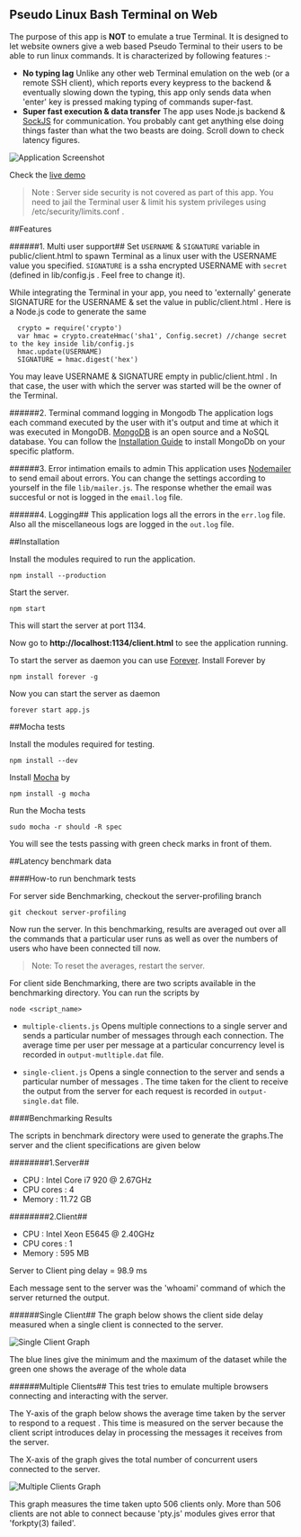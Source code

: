 Pseudo Linux Bash Terminal on Web
-----------------------
The purpose of this app is **NOT** to emulate a true Terminal. It is designed to let website owners give a web based Pseudo Terminal to their users to be able to run linux commands. It is characterized by following features :-

- **No typing lag** Unlike any other web Terminal emulation on the web (or a remote SSH client), which reports every keypress to the backend & eventually slowing down the typing, this app only sends data when 'enter' key is pressed making typing of commands super-fast.
- **Super fast execution & data transfer** The app uses Node.js backend & [SockJS](http://sockjs.org) for communication. You probably cant get anything else doing things faster than what the two beasts are doing. Scroll down to check latency figures.

![Application Screenshot](http://www.codelearn.org/blog/wp-content/uploads/2013/06/terminal_screenshot.png)

Check the [live demo](http://pocha.github.io/terminal-codelearn)

> Note : Server side security is not covered as part of this app. You need to jail the Terminal user & limit his system privileges using /etc/security/limits.conf . 

##Features


######1. Multi user support##
Set `USERNAME` & `SIGNATURE` variable in public/client.html to spawn Terminal as a linux user with the USERNAME value you specified. `SIGNATURE` is a ssha encrypted USERNAME with `secret` (defined in lib/config.js . Feel free to change it).

While integrating the Terminal in your app, you need to 'externally' generate SIGNATURE for the USERNAME & set the value in public/client.html . Here is a Node.js code to generate the same
      

      crypto = require('crypto')
	  var hmac = crypto.createHmac('sha1', Config.secret) //change secret to the key inside lib/config.js
      hmac.update(USERNAME)
      SIGNATURE = hmac.digest('hex')


You may leave USERNAME & SIGNATURE empty in public/client.html . In that case, the user with which the server was started will be the owner of the Terminal.

######2. Terminal command logging in Mongodb
The application logs each command executed by the user with it's output and time at which it was executed in MongoDB. [MongoDB](http://www.mongodb.org) is an open source and a NoSQL database. You can follow the [Installation Guide](http://docs.mongodb.org/manual/installation) to install MongoDb on your specific platform.


######3. Error intimation emails to admin
This application uses [Nodemailer](https://github.com/andris9/Nodemailer) to send email about errors. You can change the settings according to yourself in the file `lib/mailer.js`. The response whether the email was succesful or not is logged in the `email.log` file. 


######4. Logging##
This application logs all the errors in the `err.log` file.
Also all the miscellaneous logs are logged in the `out.log` file.

##Installation 

Install the modules required to run the application.

	npm install --production

Start the server.

	npm start

This will start the server at port 1134.

Now go to **http://localhost:1134/client.html** to see the application running.

To start the server as daemon you can use [Forever](https://github.com/nodejitsu/forever).
Install Forever by

	npm install forever -g

Now you can start the server as daemon

	forever start app.js


##Mocha tests

Install the modules required for testing.

	npm install --dev

Install [Mocha](http://visionmedia.github.io/mocha/) by

	npm install -g mocha

Run the Mocha tests
  
	sudo mocha -r should -R spec

You will see the tests passing with green check marks in front of them.


##Latency benchmark data

####How-to run benchmark tests

For server side Benchmarking, checkout the server-profiling branch

	git checkout server-profiling

Now run the server. In this benchmarking, results are averaged out over all the commands that a particular user runs as well as over the numbers of users who have been connected till now. 

> Note: To reset the averages, restart the server.

For client side Benchmarking, there are two scripts available in the benchmarking directory. You can run the scripts by

	node <script_name>

+ `multiple-clients.js` Opens multiple connections to a single server and sends a particular number of messages through each connection. The average time per user per message at a particular concurrency level is recorded in `output-mutltiple.dat` file.

+ `single-client.js` Opens a single connection to the server and sends a particular number of messages . The time taken for the client to receive the output from the server for each request is recorded in `output-single.dat` file.


####Benchmarking Results

The scripts in benchmark directory were used to generate the graphs.The server and the client specifications are given below

########1.Server##
   + CPU : Intel Core i7 920 @ 2.67GHz
   + CPU cores : 4
   + Memory : 11.72 GB

########2.Client##
   + CPU : Intel Xeon E5645 @ 2.40GHz
   + CPU cores : 1
   + Memory : 595 MB
 
Server to Client ping delay = 98.9 ms

Each message sent to the server was the 'whoami' command of which the server returned the output.

######Single Client##
The graph below shows the client side delay measured when a single client is connected to the server.

![Single Client Graph](https://raw.github.com/pocha/terminal-codelearn/master/graphs/single-client.png)
   
The blue lines give the minimum and the maximum of the dataset while the green one shows the average of the whole data

######Multiple Clients##
This test tries to emulate multiple browsers connecting and interacting with the server.

The Y-axis of the graph below shows the average time taken by the server to respond to a request . This time is measured on the server because the  client script introduces delay in processing the messages it receives from the server.

The X-axis of the graph gives the total number of concurrent users connected to the server. 

![Multiple Clients Graph](https://raw.github.com/pocha/terminal-codelearn/master/graphs/multiple-clients.png)

This graph measures the time taken upto 506 clients only. More than 506 clients are not able to connect because 'pty.js' modules gives error that 'forkpty(3) failed'.


